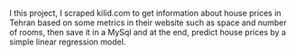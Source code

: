 I this project, I scraped kilid.com to get information about house prices in Tehran based on some metrics in their website such as space and number of rooms, then save it in a MySql and at the end, predict house prices by a simple linear regression model.
